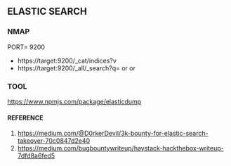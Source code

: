 ## ELASTIC SEARCH

### NMAP

PORT= 9200

- https://target:9200/_cat/indices?v
- https://target:9200/_all/_search?q=<email> or <key> or <password>

### TOOL

https://www.npmjs.com/package/elasticdump

#### REFERENCE
1. https://medium.com/@D0rkerDevil/3k-bounty-for-elastic-search-takeover-70c0847d2e40
2. https://medium.com/bugbountywriteup/haystack-hackthebox-writeup-7dfd8a6fed5
